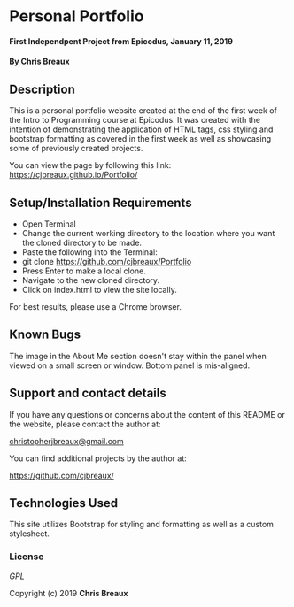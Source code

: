 # Personal Portfolio

#### First Independpent Project from Epicodus, January 11, 2019

#### By Chris Breaux

## Description

This is a personal portfolio website created at the end of the first week of the Intro to Programming course at Epicodus. It was created with the intention of demonstrating the application of HTML tags, css styling and bootstrap formatting as covered in the first week as well as showcasing some of previously created projects.

You can view the page by following this link:
https://cjbreaux.github.io/Portfolio/

## Setup/Installation Requirements

* Open Terminal
* Change the current working directory to the location where you want the cloned directory to be made.
* Paste the following into the Terminal:
* git clone https://github.com/cjbreaux/Portfolio
* Press Enter to make a local clone.
* Navigate to the new cloned directory.
* Click on index.html to view the site locally.

For best results, please use a Chrome browser.

## Known Bugs

The image in the About Me section doesn't stay within the panel when viewed on a small screen or window.
Bottom panel is mis-aligned.

## Support and contact details

If you have any questions or concerns about the content of this README or the website, please contact the author at:  

christopherjbreaux@gmail.com

You can find additional projects by the author at:

https://github.com/cjbreaux/


## Technologies Used

This site utilizes Bootstrap for styling and formatting as well as a custom stylesheet.

### License

*GPL*

Copyright (c) 2019 **Chris Breaux**
